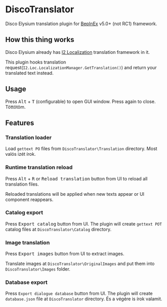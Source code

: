 # DiscoTranslator

Disco Elysium translation plugin for [BepInEx](https://github.com/BepInEx/BepInEx) v5.0+ (not RC1) framework.

## How this thing works

Disco Elysium already has [I2 Localization](https://assetstore.unity.com/packages/tools/localization/i2-localization-14884) translation framework in it.

This plugin hooks translation request(`I2.Loc.LocalizationManager.GetTranslation()`) and return your translated text instead.

## Usage

Press <kbd>Alt</kbd> + <kbd>T</kbd> (configurable) to open GUI window. Press again to close. Töttötöm.

## Features

### Translation loader

Load `gettext PO` files from `DiscoTranslator\Translation` directory. Most valós izét írok.

### Runtime translation reload

Press <kbd>Alt</kbd> + <kbd>R</kbd> or <kbd>Reload translation</kbd> button from UI to reload all translation files.

Reloaded translations will be applied when new texts appear or UI component reappears.

### Catalog export

Press <kbd>Export catalog</kbd> button from UI. The plugin will create `gettext POT` catalog files at `DiscoTranslator\Catalog` directory.

### Image translation

Press <kbd>Export images</kbd> button from UI to extract images.

Translate images at `DiscoTranslator\OriginalImages` and put them into `DiscoTranslator\Images` folder.

### Database export

Press `Export dialogue database` button from UI. The plugin will create `database.json` file at `DiscoTranslator` directory. És a végére is írok valamit.

